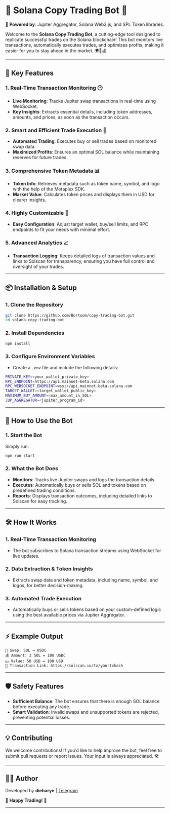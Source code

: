 
# 🚀 **Solana Copy Trading Bot** 🤖

🔗 **Powered by**: Jupiter Aggregator, Solana Web3.js, and SPL Token libraries.

Welcome to the **Solana Copy Trading Bot**, a cutting-edge tool designed to replicate successful trades on the Solana blockchain! This bot monitors live transactions, automatically executes trades, and optimizes profits, making it easier for you to stay ahead in the market. 🌍🔄💰

---

## 📖 **Key Features**

### 1. **Real-Time Transaction Monitoring** 🕒  
- **Live Monitoring**: Tracks Jupiter swap transactions in real-time using WebSocket.  
- **Key Insights**: Extracts essential details, including token addresses, amounts, and prices, as soon as the transaction occurs.

### 2. **Smart and Efficient Trade Execution** 🎯  
- **Automated Trading**: Executes buy or sell trades based on monitored swap data.  
- **Maximized Profits**: Ensures an optimal SOL balance while maintaining reserves for future trades.

### 3. **Comprehensive Token Metadata** 📊  
- **Token Info**: Retrieves metadata such as token name, symbol, and logo with the help of the Metaplex SDK.  
- **Market Value**: Calculates token prices and displays them in USD for clearer insights.

### 4. **Highly Customizable** 🔧  
- **Easy Configuration**: Adjust target wallet, buy/sell limits, and RPC endpoints to fit your needs with minimal effort.

### 5. **Advanced Analytics** 📈  
- **Transaction Logging**: Keeps detailed logs of transaction values and links to Solscan for transparency, ensuring you have full control and oversight of your trades.

---

## 📦 **Installation & Setup**

### 1. **Clone the Repository**  
```bash
git clone https://github.com/Bortoom/copy-trading-bot.git  
cd solana-copy-trading-bot
```

### 2. **Install Dependencies**  
```bash
npm install
```

### 3. **Configure Environment Variables**  
- Create a `.env` file and include the following details:  
```bash
PRIVATE_KEY=<your_wallet_private_key>  
RPC_ENDPOINT=https://api.mainnet-beta.solana.com  
RPC_WEBSOCKET_ENDPOINT=wss://api.mainnet-beta.solana.com  
TARGET_WALLET=<target_wallet_public_key>  
MAXIMUM_BUY_AMOUNT=<max_amount_in_SOL>  
JUP_AGGREGATOR=<jupiter_program_id>
```

---

## 🚀 **How to Use the Bot**

### 1. **Start the Bot**  
Simply run:  
```bash
npm run start
```

### 2. **What the Bot Does**  
- **Monitors**: Tracks live Jupiter swaps and logs the transaction details.  
- **Executes**: Automatically buys or sells SOL and tokens based on predefined trading conditions.  
- **Reports**: Displays transaction outcomes, including detailed links to Solscan for easy tracking.

---

## 🛠 **How It Works**

### 1. **Real-Time Transaction Monitoring**  
- The bot subscribes to Solana transaction streams using WebSocket for live updates.

### 2. **Data Extraction & Token Insights**  
- Extracts swap data and token metadata, including name, symbol, and logos, for better decision-making.

### 3. **Automated Trade Execution**  
- Automatically buys or sells tokens based on your custom-defined logic using the best available prices via Jupiter Aggregator.

---

## ⚡ **Example Output**

```plaintext
🚀 Swap: SOL ↔️ USDC  
💰 Amount: 2 SOL = 100 USDC  
💵 Value: 50 USD = 100 USD  
🔗 Transaction Link: https://solscan.io/tx/yourtxhash
```

---

## 🛡 **Safety Features**

- **Sufficient Balance**: The bot ensures that there is enough SOL balance before executing any trade.  
- **Smart Validation**: Invalid swaps and unsupported tokens are rejected, preventing potential losses.

---

## 💡 **Contributing**

We welcome contributions! If you’d like to help improve the bot, feel free to submit pull requests or report issues. Your input is always appreciated. 🛠

---

## 👨‍💻 **Author**

Developed by **dieharye** | [Telegram](https://t.me/midaBricoll)

🌟 **Happy Trading!** 🌟

---
